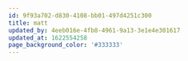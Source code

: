```yaml
---
id: 9f93a702-d830-4108-bb01-497d4251c300
title: matt
updated_by: 4eeb016e-4fb8-4961-9a13-3e1e4e301617
updated_at: 1622554258
page_background_color: '#333333'
---
```

